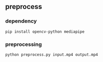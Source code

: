 
## preprocess

### dependency
```
pip install opencv-python mediapipe
```
### preprocessing
```bash
python preprocess.py input.mp4 output.mp4
```